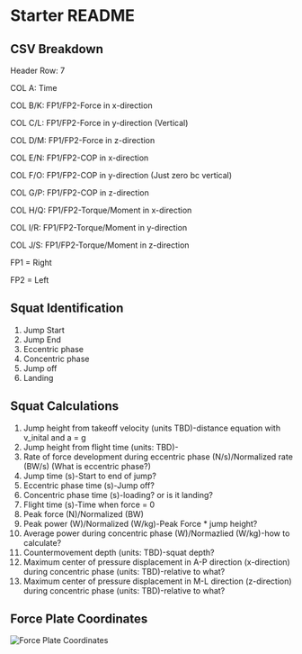# Starter README 

## CSV Breakdown

Header Row: 7

COL A: Time

COL B/K: FP1/FP2-Force in x-direction

COL C/L: FP1/FP2-Force in y-direction (Vertical)

COL D/M: FP1/FP2-Force in z-direction 

COL E/N: FP1/FP2-COP in x-direction 

COL F/O: FP1/FP2-COP in y-direction (Just zero bc vertical)

COL G/P: FP1/FP2-COP in z-direction

COL H/Q: FP1/FP2-Torque/Moment in x-direction 

COL I/R: FP1/FP2-Torque/Moment in y-direction

COL J/S: FP1/FP2-Torque/Moment in z-direction

FP1 = Right

FP2 = Left

## Squat Identification
1. Jump Start
2. Jump End
3. Eccentric phase
4. Concentric phase
5. Jump off
6. Landing

## Squat Calculations

1. Jump height from takeoff velocity (units TBD)-distance equation with v_inital and a = g
2. Jump height from flight time (units: TBD)-
3. Rate of force development during eccentric phase (N/s)/Normalized rate (BW/s) (What is eccentric phase?)
4. Jump time (s)-Start to end of jump?
5. Eccentric phase time (s)-Jump off?
6. Concentric phase time (s)-loading? or is it landing?
7. Flight time (s)-Time when force = 0
8. Peak force (N)/Normalized (BW)
9. Peak power (W)/Normalized (W/kg)-Peak Force * jump height?
10. Average power during concentric phase (W)/Normazlied (W/kg)-how to calculate?
11. Countermovement depth (units: TBD)-squat depth?
12. Maximum center of pressure displacement in A-P direction (x-direction) during concentric phase (units: TBD)-relative to what?
13. Maximum center of pressure displacement in M-L direction (z-direction) during concentric phase (units: TBD)-relative to what?

## Force Plate Coordinates

![Force Plate Coordinates](/ACL_squat_jump/project_starter/FP-coordinates.png "Force Plate Coordinates")

